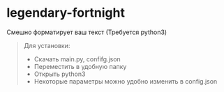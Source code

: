# legendary-fortnight
Смешно форматирует ваш текст (Требуется python3)

> Для установки:
> - Скачать main.py, confifg.json
> - Переместить в удобную папку
> - Открыть python3
> - Некоторые параметры можно удобно изменить в config.json
